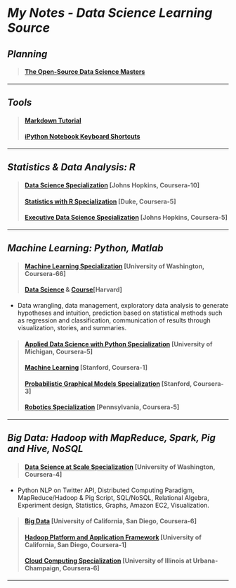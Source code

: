 # *My Notes - Data Science Learning Source*

## *Planning* 
>#### [The Open-Source Data Science Masters](https://github.com/datasciencemasters/go/blob/master/README.md)

***

## *Tools* 
>#### [Markdown Tutorial](http://eherrera.net/markdowntutorial/)
>#### [iPython Notebook Keyboard Shortcuts](http://johnlaudun.org/20131228-ipython-notebook-keyboard-shortcuts/)

***

## *Statistics & Data Analysis: R*
>#### [Data Science Specialization](https://www.coursera.org/specializations/jhu-data-science) [Johns Hopkins, Coursera-10]
>#### [Statistics with R Specialization](https://www.coursera.org/specializations/statistics) [Duke, Coursera-5]
>#### [Executive Data Science Specialization](https://www.coursera.org/specializations/executive-data-science) [Johns Hopkins, Coursera-5]

***

## *Machine Learning: Python, Matlab*

>#### [Machine Learning Specialization](https://www.coursera.org/specializations/machine-learning) [University of Washington, Coursera-66] 
>#### [Data Science](http://bit.ly/harvarddatasciencevideos) & [Course](http://bit.ly/harvarddatasciencecourse)[Harvard]
 * Data wrangling, data management, exploratory data analysis to generate hypotheses and intuition, prediction based on statistical methods such as regression and classification, communication of results through visualization, stories, and summaries.
 
>#### [Applied Data Science with Python Specialization](https://www.coursera.org/specializations/data-science-python) [University of Michigan, Coursera-5]
>#### [Machine Learning](https://www.coursera.org/learn/machine-learning) [Stanford, Coursera-1]
>#### [Probabilistic Graphical Models Specialization](https://www.coursera.org/specializations/probabilistic-graphical-models)  [Stanford, Coursera-3]
>#### [Robotics Specialization](https://www.coursera.org/specializations/robotics) [Pennsylvania, Coursera-5]

***

## *Big Data: Hadoop with MapReduce, Spark, Pig and Hive, NoSQL*
>#### [Data Science at Scale Specialization](https://www.coursera.org/specializations/data-science) [University of Washington, Coursera-4]
 * Python NLP on Twitter API, Distributed Computing Paradigm, MapReduce/Hadoop & Pig Script, SQL/NoSQL, Relational Algebra, Experiment design, Statistics, Graphs, Amazon EC2, Visualization.
 
>#### [Big Data](https://www.coursera.org/specializations/executive-data-science) [University of California, San Diego, Coursera-6]
>#### [Hadoop Platform and Application Framework](https://www.coursera.org/learn/hadoop) [University of California, San Diego, Coursera-1]
>#### [Cloud Computing Specialization](https://www.coursera.org/specializations/cloud-computing) [University of Illinois at Urbana-Champaign, Coursera-6]

***


